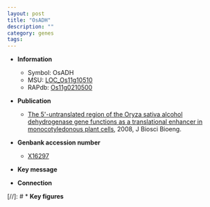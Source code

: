 ```yaml
---
layout: post
title: "OsADH"
description: ""
category: genes
tags: 
---
```


* **Information**  
    + Symbol: OsADH  
    + MSU: [LOC_Os11g10510](http://rice.plantbiology.msu.edu/cgi-bin/ORF_infopage.cgi?orf=LOC_Os11g10510)  
    + RAPdb: [Os11g0210500](http://rapdb.dna.affrc.go.jp/viewer/gbrowse_details/irgsp1?name=Os11g0210500)  

* **Publication**  
    + [The 5'-untranslated region of the Oryza sativa alcohol dehydrogenase gene functions as a translational enhancer in monocotyledonous plant cells](http://www.ncbi.nlm.nih.gov/pubmed?term=The+5'-untranslated+region+of+the+Oryza+sativa+alcohol+dehydrogenase+gene+functions+as+a+translational+enhancer+in+monocotyledonous+plant+cells%5BTitle%5D), 2008, J Biosci Bioeng.

* **Genbank accession number**  
    + [X16297](http://www.ncbi.nlm.nih.gov/nuccore/X16297)

* **Key message**  

* **Connection**  

[//]: # * **Key figures**  


